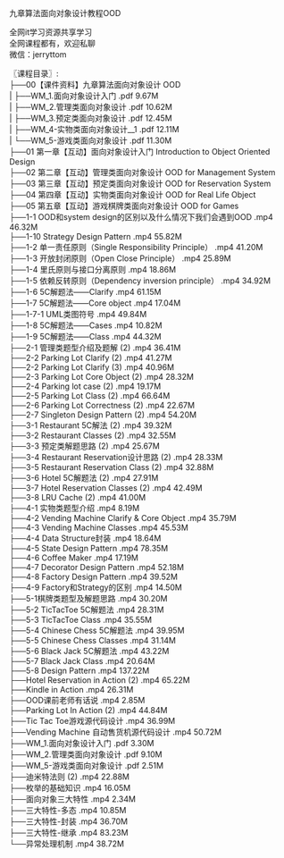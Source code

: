 九章算法面向对象设计教程OOD

全网it学习资源共享学习<br>全网课程都有，欢迎私聊<br>微信：jerryttom<br>

〖课程目录〗:<br> ├──00【课件资料】九章算法面向对象设计 OOD<br> | ├──WM_1.面向对象设计入门 .pdf 9.67M<br> | ├──WM_2.管理类面向对象设计 .pdf 10.62M<br> | ├──WM_3.预定类面向对象设计 .pdf 12.45M<br> | ├──WM_4-实物类面向对象设计__1 .pdf 12.11M<br> | └──WM_5-游戏类面向对象设计 .pdf 11.30M<br> ├──01 第一章【互动】面向对象设计入门 Introduction to Object Oriented Design<br> ├──02 第二章【互动】管理类面向对象设计 OOD for Management System<br> ├──03 第三章【互动】预定类面向对象设计 OOD for Reservation System<br> ├──04 第四章【互动】实物类面向对象设计 OOD for Real Life Object<br> ├──05 第五章【互动】游戏棋牌类面向对象设计 OOD for Games<br> ├──1-1 OOD和system design的区别以及什么情况下我们会遇到OOD .mp4 46.32M<br> ├──1-10 Strategy Design Pattern .mp4 55.82M<br> ├──1-2 单一责任原则（Single Responsibility Principle） .mp4 41.20M<br> ├──1-3 开放封闭原则（Open Close Principle） .mp4 25.89M<br> ├──1-4 里氏原则与接口分离原则 .mp4 18.86M<br> ├──1-5 依赖反转原则（Dependency inversion principle） .mp4 34.92M<br> ├──1-6 5C解题法——Clarify .mp4 61.15M<br> ├──1-7 5C解题法——Core object .mp4 17.04M<br> ├──1-7-1 UML类图符号 .mp4 49.84M<br> ├──1-8 5C解题法——Cases .mp4 10.82M<br> ├──1-9 5C解题法——Class .mp4 44.32M<br> ├──2-1 管理类题型介绍及题解 (2) .mp4 36.41M<br> ├──2-2 Parking Lot Clarify (2) .mp4 41.27M<br> ├──2-2 Parking Lot Clarify (3) .mp4 40.96M<br> ├──2-3 Parking Lot Core Object (2) .mp4 28.32M<br> ├──2-4 Parking lot case (2) .mp4 19.17M<br> ├──2-5 Parking Lot Class (2) .mp4 66.64M<br> ├──2-6 Parking Lot Correctness (2) .mp4 22.67M<br> ├──2-7 Singleton Design Pattern (2) .mp4 54.20M<br> ├──3-1 Restaurant 5C解法 (2) .mp4 39.32M<br> ├──3-2 Restaurant Classes (2) .mp4 32.55M<br> ├──3-3 预定类解题思路 (2) .mp4 25.67M<br> ├──3-4 Restaurant Reservation设计思路 (2) .mp4 28.33M<br> ├──3-5 Restaurant Reservation Class (2) .mp4 32.88M<br> ├──3-6 Hotel 5C解题法 (2) .mp4 27.91M<br> ├──3-7 Hotel Reservation Classes (2) .mp4 42.49M<br> ├──3-8 LRU Cache (2) .mp4 41.00M<br> ├──4-1 实物类题型介绍 .mp4 8.19M<br> ├──4-2 Vending Machine Clarify &amp; Core Object .mp4 35.79M<br> ├──4-3 Vending Machine Classes .mp4 45.53M<br> ├──4-4 Data Structure封装 .mp4 18.64M<br> ├──4-5 State Design Pattern .mp4 78.35M<br> ├──4-6 Coffee Maker .mp4 17.19M<br> ├──4-7 Decorator Design Pattern .mp4 52.18M<br> ├──4-8 Factory Design Pattern .mp4 39.52M<br> ├──4-9 Factory和Strategy的区别 .mp4 14.50M<br> ├──5-1棋牌类题型及解题思路 .mp4 30.20M<br> ├──5-2 TicTacToe 5C解题法 .mp4 28.31M<br> ├──5-3 TicTacToe Class .mp4 35.55M<br> ├──5-4 Chinese Chess 5C解题法 .mp4 39.95M<br> ├──5-5 Chinese Chess Classes .mp4 31.14M<br> ├──5-6 Black Jack 5C解题法 .mp4 43.22M<br> ├──5-7 Black Jack Class .mp4 20.64M<br> ├──5-8 Design Pattern .mp4 137.22M<br> ├──Hotel Reservation in Action (2) .mp4 65.22M<br> ├──Kindle in Action .mp4 26.31M<br> ├──OOD课前老师有话说 .mp4 2.85M<br> ├──Parking Lot In Action (2) .mp4 44.84M<br> ├──Tic Tac Toe游戏源代码设计 .mp4 36.99M<br> ├──Vending Machine 自动售货机源代码设计 .mp4 50.72M<br> ├──WM_1.面向对象设计入门 .pdf 3.30M<br> ├──WM_2.管理类面向对象设计 .pdf 9.10M<br> ├──WM_5-游戏类面向对象设计 .pdf 2.51M<br> ├──迪米特法则 (2) .mp4 22.88M<br> ├──枚举的基础知识 .mp4 16.05M<br> ├──面向对象三大特性 .mp4 2.34M<br> ├──三大特性-多态 .mp4 10.85M<br> ├──三大特性-封装 .mp4 36.70M<br> ├──三大特性-继承 .mp4 83.23M<br> └──异常处理机制 .mp4 38.72M